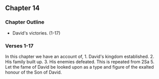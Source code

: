 ## Chapter 14

### Chapter Outline

- David's victories. (1-17)

### Verses 1-17

In this chapter we have an account of, 1. David's kingdom established. 2. His family built up. 3. His enemies defeated. This is repeated from 2Sa 5. Let the fame of David be looked upon as a type and figure of the exalted honour of the Son of David.


